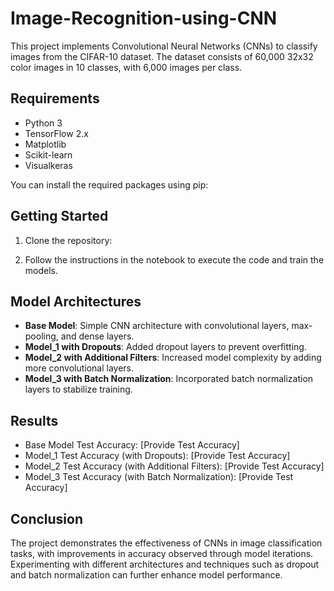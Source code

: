 # Image-Recognition-using-CNN

This project implements Convolutional Neural Networks (CNNs) to classify images from the CIFAR-10 dataset. The dataset consists of 60,000 32x32 color images in 10 classes, with 6,000 images per class.

## Requirements

- Python 3
- TensorFlow 2.x
- Matplotlib
- Scikit-learn
- Visualkeras

You can install the required packages using pip:

## Getting Started

1. Clone the repository:

2. Follow the instructions in the notebook to execute the code and train the models.

## Model Architectures

- **Base Model**: Simple CNN architecture with convolutional layers, max-pooling, and dense layers.
- **Model_1 with Dropouts**: Added dropout layers to prevent overfitting.
- **Model_2 with Additional Filters**: Increased model complexity by adding more convolutional layers.
- **Model_3 with Batch Normalization**: Incorporated batch normalization layers to stabilize training.

## Results

- Base Model Test Accuracy: [Provide Test Accuracy]
- Model_1 Test Accuracy (with Dropouts): [Provide Test Accuracy]
- Model_2 Test Accuracy (with Additional Filters): [Provide Test Accuracy]
- Model_3 Test Accuracy (with Batch Normalization): [Provide Test Accuracy]

## Conclusion

The project demonstrates the effectiveness of CNNs in image classification tasks, with improvements in accuracy observed through model iterations. Experimenting with different architectures and techniques such as dropout and batch normalization can further enhance model performance.
